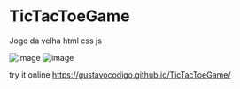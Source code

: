 # TicTacToeGame
Jogo da velha html css js

![image](https://github.com/gustavocodigo/TicTacToeGame/assets/108258194/91de84da-99f5-4842-b5eb-707599416dc5) ![image](https://github.com/gustavocodigo/TicTacToeGame/assets/108258194/ebb14e6f-ad3b-4198-b468-4dfecd26d9b0)



try it online https://gustavocodigo.github.io/TicTacToeGame/

